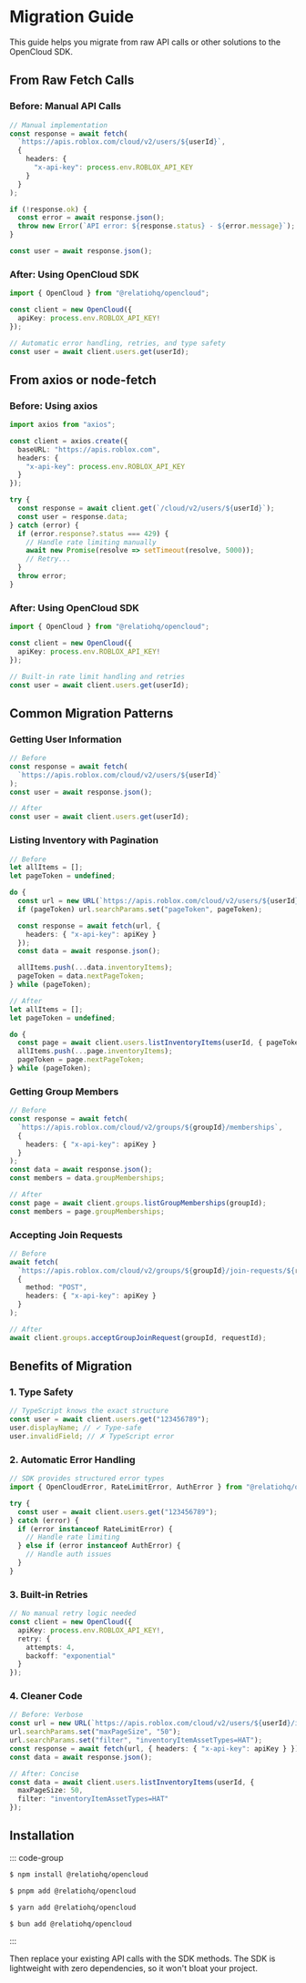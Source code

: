 # Migration Guide

This guide helps you migrate from raw API calls or other solutions to the OpenCloud SDK.

## From Raw Fetch Calls

### Before: Manual API Calls

```typescript
// Manual implementation
const response = await fetch(
  `https://apis.roblox.com/cloud/v2/users/${userId}`,
  {
    headers: {
      "x-api-key": process.env.ROBLOX_API_KEY
    }
  }
);

if (!response.ok) {
  const error = await response.json();
  throw new Error(`API error: ${response.status} - ${error.message}`);
}

const user = await response.json();
```

### After: Using OpenCloud SDK

```typescript
import { OpenCloud } from "@relatiohq/opencloud";

const client = new OpenCloud({
  apiKey: process.env.ROBLOX_API_KEY!
});

// Automatic error handling, retries, and type safety
const user = await client.users.get(userId);
```

## From axios or node-fetch

### Before: Using axios

```typescript
import axios from "axios";

const client = axios.create({
  baseURL: "https://apis.roblox.com",
  headers: {
    "x-api-key": process.env.ROBLOX_API_KEY
  }
});

try {
  const response = await client.get(`/cloud/v2/users/${userId}`);
  const user = response.data;
} catch (error) {
  if (error.response?.status === 429) {
    // Handle rate limiting manually
    await new Promise(resolve => setTimeout(resolve, 5000));
    // Retry...
  }
  throw error;
}
```

### After: Using OpenCloud SDK

```typescript
import { OpenCloud } from "@relatiohq/opencloud";

const client = new OpenCloud({
  apiKey: process.env.ROBLOX_API_KEY!
});

// Built-in rate limit handling and retries
const user = await client.users.get(userId);
```

## Common Migration Patterns

### Getting User Information

```typescript
// Before
const response = await fetch(
  `https://apis.roblox.com/cloud/v2/users/${userId}`
);
const user = await response.json();

// After
const user = await client.users.get(userId);
```

### Listing Inventory with Pagination

```typescript
// Before
let allItems = [];
let pageToken = undefined;

do {
  const url = new URL(`https://apis.roblox.com/cloud/v2/users/${userId}/inventory-items`);
  if (pageToken) url.searchParams.set("pageToken", pageToken);

  const response = await fetch(url, {
    headers: { "x-api-key": apiKey }
  });
  const data = await response.json();

  allItems.push(...data.inventoryItems);
  pageToken = data.nextPageToken;
} while (pageToken);

// After
let allItems = [];
let pageToken = undefined;

do {
  const page = await client.users.listInventoryItems(userId, { pageToken });
  allItems.push(...page.inventoryItems);
  pageToken = page.nextPageToken;
} while (pageToken);
```

### Getting Group Members

```typescript
// Before
const response = await fetch(
  `https://apis.roblox.com/cloud/v2/groups/${groupId}/memberships`,
  {
    headers: { "x-api-key": apiKey }
  }
);
const data = await response.json();
const members = data.groupMemberships;

// After
const page = await client.groups.listGroupMemberships(groupId);
const members = page.groupMemberships;
```

### Accepting Join Requests

```typescript
// Before
await fetch(
  `https://apis.roblox.com/cloud/v2/groups/${groupId}/join-requests/${requestId}:accept`,
  {
    method: "POST",
    headers: { "x-api-key": apiKey }
  }
);

// After
await client.groups.acceptGroupJoinRequest(groupId, requestId);
```

## Benefits of Migration

### 1. Type Safety

```typescript
// TypeScript knows the exact structure
const user = await client.users.get("123456789");
user.displayName; // ✓ Type-safe
user.invalidField; // ✗ TypeScript error
```

### 2. Automatic Error Handling

```typescript
// SDK provides structured error types
import { OpenCloudError, RateLimitError, AuthError } from "@relatiohq/opencloud";

try {
  const user = await client.users.get("123456789");
} catch (error) {
  if (error instanceof RateLimitError) {
    // Handle rate limiting
  } else if (error instanceof AuthError) {
    // Handle auth issues
  }
}
```

### 3. Built-in Retries

```typescript
// No manual retry logic needed
const client = new OpenCloud({
  apiKey: process.env.ROBLOX_API_KEY!,
  retry: {
    attempts: 4,
    backoff: "exponential"
  }
});
```

### 4. Cleaner Code

```typescript
// Before: Verbose
const url = new URL(`https://apis.roblox.com/cloud/v2/users/${userId}/inventory-items`);
url.searchParams.set("maxPageSize", "50");
url.searchParams.set("filter", "inventoryItemAssetTypes=HAT");
const response = await fetch(url, { headers: { "x-api-key": apiKey } });
const data = await response.json();

// After: Concise
const data = await client.users.listInventoryItems(userId, {
  maxPageSize: 50,
  filter: "inventoryItemAssetTypes=HAT"
});
```

## Installation

::: code-group

```sh [npm]
$ npm install @relatiohq/opencloud
```

```sh [pnpm]
$ pnpm add @relatiohq/opencloud
```

```sh [yarn]
$ yarn add @relatiohq/opencloud
```

```sh [bun]
$ bun add @relatiohq/opencloud
```

:::

Then replace your existing API calls with the SDK methods. The SDK is lightweight with zero dependencies, so it won't bloat your project.
